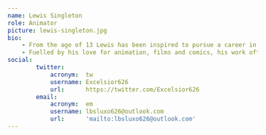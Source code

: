 ```yaml
---
name: Lewis Singleton
role: Animator
picture: lewis-singleton.jpg
bio:
    - From the age of 13 Lewis has been inspired to pursue a career in animation. First starting on a entry level programme in his first year of college in 2009, Lewis has progressed through different levels of various programmes focused around media. Now nearing the end of his third and final year of a degree in contemporary Media, Design And Production, with 7 years of media studies under his belt.
    - Fuelled by his love for animation, films and comics, his work often instils inspiration from these mediums! With a range skills in 3DS Max and multiple Adobe CC Programmes such as Animate Premiere, Photoshop, Illustrator and After Effects, which he has used in multiple projects and undertaken roles as director and project manager.
social:
        twitter: 
            acronym:  tw
            username: Excelsior626
            url:      https://twitter.com/Excelsior626
        email: 
            acronym:  em
            username: lbsluxo626@outlook.com
            url:      'mailto:lbsluxo626@outlook.com'
---
```

